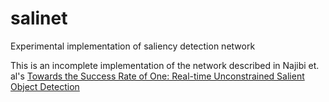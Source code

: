 # salinet
Experimental implementation of saliency detection network

This is an incomplete implementation of the network described in Najibi et. al's [Towards the Success Rate of One: Real-time Unconstrained Salient Object Detection](https://arxiv.org/abs/1708.00079)